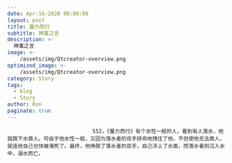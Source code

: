 ```yaml
---
date: Apr-16-2020 00:00:00
layout: post
title: 量力而行
subtitle: 神寓之言
description: >-
  神寓之言
image: >-
    /assets/img/Qtcreator-overview.png
optimized_image: >-
    /assets/img/Qtcreator-overview.png
category: Story
tags:
  - blog
  - Story
author: Ron
paginate: true
---
```


							　　552，《量力而行》有个水性一般的人，看到有人落水，他就跳下水救人。可由于他水性一般，又因为落水者的双手拼命地拽住了他，不但使他无法救人，就连他自己也快被淹死了。最终，他挣脱了落水者的双手，自己浮上了水面，而落水者则沉入水中，溺水而亡。
							
							
						